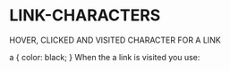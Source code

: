 # LINK-CHARACTERS
HOVER, CLICKED AND VISITED CHARACTER FOR A LINK

a {
  color: black;
  }
 When the a link is visited
 you use:
